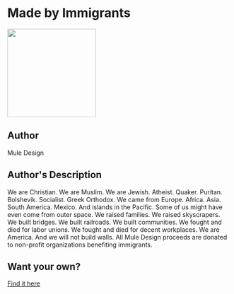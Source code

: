 # Made by Immigrants

<img src="https://d3vv6lp55qjaqc.cloudfront.net/items/1F230o2r3C452K320X3l/Image%202018-08-29%20at%208.40.08%20AM.png" width="200" height="200" />

## Author

Mule Design

## Author's Description

We are Christian. We are Muslim. We are Jewish. Atheist. Quaker. Puritan. Bolshevik. Socialist. Greek Orthodox. We came from Europe. Africa. Asia. South America. Mexico. And islands in the Pacific. Some of us might have even come from outer space. We raised families. We raised skyscrapers. We built bridges. We built railroads. We built communities. We fought and died for labor unions. We fought and died for decent workplaces. We are America. And we will not build walls. All Mule Design proceeds are donated to non-profit organizations benefiting immigrants.

## Want your own?

<a href="https://cottonbureau.com/products/made-by-immigrants" alt="Buy Now">Find it here</a>
